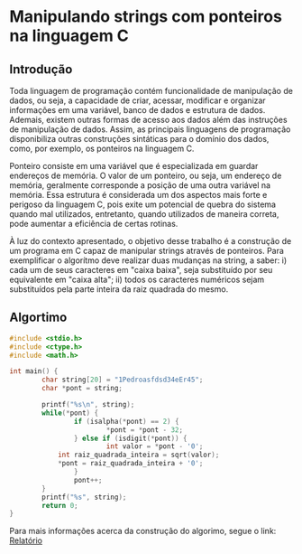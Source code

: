 # Manipulando strings com ponteiros na linguagem C
## Introdução
Toda linguagem de programação contém funcionalidade de manipulação de dados, ou seja, a capacidade de criar, acessar, modificar e organizar informações em uma variável, banco de dados e estrutura de dados. Ademais, existem outras formas de acesso aos dados além das instruções de manipulação de dados. Assim, as principais linguagens de programação disponibiliza outras construções sintáticas para o domínio dos dados, como, por exemplo, os ponteiros na linguagem C.

Ponteiro consiste em uma variável que é especializada em guardar endereços de memória. O valor de um ponteiro, ou seja, um endereço de memória, geralmente corresponde a posição de uma outra variável na memória. Essa estrutura é considerada um dos aspectos mais forte e perigoso da linguagem C, pois exite um potencial de quebra do sistema quando mal utilizados, entretanto, quando utilizados de maneira correta, pode aumentar a eficiência de certas rotinas.

À luz do contexto apresentado, o objetivo desse trabalho é a construção de um programa em C capaz de manipular strings através de ponteiros. Para exemplificar o algorítmo deve realizar duas mudanças na string, a saber: i) cada um de seus caracteres em "caixa baixa", seja substituído por seu equivalente em "caixa alta"; ii) todos os caracteres numéricos sejam substituídos pela parte inteira da raiz quadrada do mesmo.
## Algortimo
~~~c
#include <stdio.h>
#include <ctype.h>
#include <math.h>

int main() {
        char string[20] = "1Pedroasfdsd34eEr45";
        char *pont = string;

        printf("%s\n", string);
        while(*pont) {
                if (isalpha(*pont) == 2) {
                        *pont = *pont - 32;
                } else if (isdigit(*pont)) {
                        int valor = *pont - '0';
			int raiz_quadrada_inteira = sqrt(valor);
			*pont = raiz_quadrada_inteira + '0';
                }
                pont++;
        }
        printf("%s", string);
        return 0;
}
~~~
Para mais informações acerca da construção do algorimo, segue o link: [Relatório](https://drive.google.com/file/d/1IFxQWe_ibJwLWgB1gzmOlgYAwREGx0EQ/view?usp=sharing)
